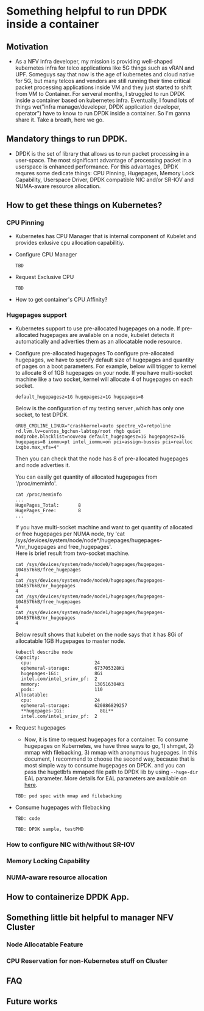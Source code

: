 # Something helpful to run DPDK inside a container

## Motivation
- As a NFV Infra developer, my mission is providing well-shaped kubernetes infra for telco applications like 5G things such as vRAN and UPF. Someguys say that now is the age of kubernetes and cloud native for 5G, but many telcos and vendors are still running their time critical packet processing applications inside VM and they just started to shift from VM to Container. For serveral months, I struggled to run DPDK inside a container based on kubernetes infra. Eventually, I found lots of things we("infra manager/developer, DPDK application developer, operator") have to know to run DPDK inside a container. So I'm ganna share it. Take a breath, here we go.

## Mandatory things to run DPDK.
- DPDK is the set of library that allows us to run packet processing in a user-space. The most significant advantage of processing packet in a userspace is enhanced performance. For this advantages, DPDK requres some dedicate things: CPU Pinning, Hugepages, Memory Lock Capability, Userspace Driver, DPDK compatible NIC and/or SR-IOV and NUMA-aware resource allocation.

## How to get these things on Kubernetes?

### CPU Pinning
- Kubernetes has CPU Manager that is internal component of Kubelet and provides exlusive cpu allocation capabilitiy.

- Configure CPU Manager
  ```
  TBD
  ```

- Request Exclusive CPU
  ```
  TBD
  ```

- How to get container's CPU Affinity?

### Hugepages support
- Kubernetes support to use pre-allocated hugepages on a node. If pre-allocated hugepages are available on a node, kubelet detects it automatically and adverties them as an allocatable node resource.

- Configure pre-allocated hugepages
  To configure pre-allocated hugepages, we have to specify default size of hugepages and quantity of pages on a boot parameters.
  For example, below will trigger to kernel to allocate 8 of 1GB hugepages on your node. If you have multi-socket machine like a two socket, kernel will allocate 4 of hugepages on each socket.
  ```
  default_hugepagesz=1G hugepagesz=1G hugepages=8
  ```
  Below is the configuration of my testing server ,which has only one socket, to test DPDK.
  ```
  GRUB_CMDLINE_LINUX="crashkernel=auto spectre_v2=retpoline rd.lvm.lv=centos_bgchun-labtop/root rhgb quiet modprobe.blacklist=nouveau default_hugepagesz=1G hugepagesz=1G hugepages=8 iommu=pt intel_iommu=on pci=assign-busses pci=realloc ixgbe.max_vfs=4"
  ```
  Then you can check that the node has 8 of pre-allocated hugepages and node adverties it.  
  
  You can easily get quantity of allocated hugepages from '/proc/meminfo'.
  ```
  cat /proc/meminfo
  ...
  HugePages_Total:       8
  HugePages_Free:        8
  ...
  ```
  
  If you have multi-socket machine and want to get quantity of allocated or free hugepages per NUMA node, try 'cat /sys/devices/system/node/node*/hugepages/hugepages-*/nr_hugepages and free_hugepages'.  
  Here is brief result from two-socket machine.
  ```
  cat /sys/devices/system/node/node0/hugepages/hugepages-1048576kB/free_hugepages 
  4
  cat /sys/devices/system/node/node0/hugepages/hugepages-1048576kB/nr_hugepages 
  4
  cat /sys/devices/system/node/node1/hugepages/hugepages-1048576kB/free_hugepages 
  4
  cat /sys/devices/system/node/node1/hugepages/hugepages-1048576kB/nr_hugepages 
  4
  ```
  
  Below result shows that kubelet on the node says that it has 8Gi of allocatable 1GB Hugepages to master node.
  ```
  kubectl describe node
  Capacity:
    cpu:                       24
    ephemeral-storage:         673705328Ki
    hugepages-1Gi:             8Gi
    intel.com/intel_sriov_pf:  2
    memory:                    130516304Ki
    pods:                      110
  Allocatable:
    cpu:                       24
    ephemeral-storage:         620886829257
    **hugepages-1Gi:             8Gi**
    intel.com/intel_sriov_pf:  2

  ```

- Request hugepages
  - Now, it is time to request hugepages for a container. To consume hugepages on Kubernetes, we have three ways to go, 1) shmget, 2) mmap with filebacking, 3) mmap with anonymous hugepages.
  In this document, I recommend to choose the second way, because that is most simple way to consume hugepages on DPDK. and you can pass the hugetlbfs mmaped file path to DPDK lib by using `--huge-dir` EAL parameter. More details for EAL parameters are available on [here](https://doc.dpdk.org/guides/linux_gsg/linux_eal_parameters.html).
  ```
  TBD: pod spec with mmap and filebacking
  ```
- Consume hugepages with filebacking
  ```
  TBD: code
  ```
  ```
  TBD: DPDK sample, testPMD 
  ```

### How to configure NIC with/without SR-IOV

### Memory Locking Capability

### NUMA-aware resource allocation

## How to containerize DPDK App.

## Something little bit helpful to manager NFV Cluster

### Node Allocatable Feature

### CPU Reservation for non-Kubernetes stuff on Cluster

## FAQ

## Future works
